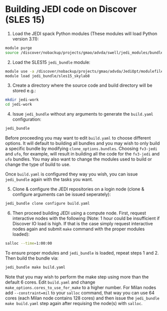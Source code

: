 # Building JEDI code on Discover (SLES 15)

1) Load the JEDI spack Python modules (These modules will load Python version 3.11):

``` bash
module purge
source /discover/nobackup/projects/gmao/advda/swell/jedi_modules/bundle-intel-sles15
```

2) Load the SLES15 `jedi_bundle` module:

``` bash
module use -a /discover/nobackup/projects/gmao/advda/JediOpt/modulefiles/core/
module load jedi_bundle/sles15_skylab8
```

3) Create a directory where the source code and build directory will be stored e.g.:

``` bash
mkdir jedi-work
cd jedi-work
```

4) Issue `jedi_bundle` without any arguments to generate the `build.yaml` configuration:

``` bash
jedi_bundle
```

Before proceeding you may want to edit `build.yaml` to choose different options. It will default to building all bundles and you may wish to only build a specific bundle by modifying `clone_options.bundles`. Choosing `fv3-jedi` and `ufo`, for example, will result in building all the code for the `fv3-jedi` and `ufo` bundles. You may also want to change the modules used to build or change the type of build to use.

Once `build.yaml` is configured they way you wish, you can issue `jedi_bundle` again with the tasks you want.

5) Clone & configure the JEDI repositories on a login node (clone & configure arguments can be issued seperately):

``` bash
jedi_bundle clone configure build.yaml
```

6) Then proceed building JEDI using a compute node. First, request interactive nodes with the following (Note: 1 hour could be insufficient if Discover IO load is high. If that is the case simply request interactive nodes again and submit `make` command with the proper modules loaded):

``` bash
salloc --time=1:00:00
```
To ensure proper modules and `jedi_bundle` is loaded, repeat steps 1 and 2. Then build the bundle via:

``` bash
jedi_bundle make build.yaml
```

Note that you may wish to perform the make step using more than the default 6 cores. Edit `build.yaml` and change `make_options.cores_to_use_for_make` to a higher number. For Milan nodes add `--constraint=mil` to your `salloc` command, that way you can use 64 cores (each Milan node contains 128 cores) and then issue the `jedi_bundle make build.yaml` step again after requising the node(s) with `salloc`.
